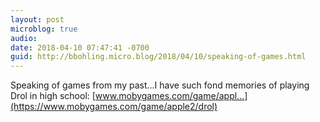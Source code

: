 ```yaml
---
layout: post
microblog: true
audio: 
date: 2018-04-10 07:47:41 -0700
guid: http://bbohling.micro.blog/2018/04/10/speaking-of-games.html
---
```

Speaking of games from my past...I have such fond memories of playing Drol in high school: [www.mobygames.com/game/appl...](https://www.mobygames.com/game/apple2/drol)
